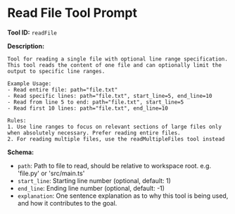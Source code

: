 # Read File Tool Prompt

**Tool ID:** `readFile`

**Description:**
```
Tool for reading a single file with optional line range specification. This tool reads the content of one file and can optionally limit the output to specific line ranges.

Example Usage:
- Read entire file: path="file.txt"
- Read specific lines: path="file.txt", start_line=5, end_line=10
- Read from line 5 to end: path="file.txt", start_line=5
- Read first 10 lines: path="file.txt", end_line=10

Rules:
1. Use line ranges to focus on relevant sections of large files only when absolutely necessary. Prefer reading entire files.
2. For reading multiple files, use the readMultipleFiles tool instead
```

**Schema:**
- `path`: Path to file to read, should be relative to workspace root. e.g. 'file.py' or 'src/main.ts'
- `start_line`: Starting line number (optional, default: 1)
- `end_line`: Ending line number (optional, default: -1)
- `explanation`: One sentence explanation as to why this tool is being used, and how it contributes to the goal.
